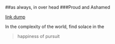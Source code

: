 ##as always, in over head
###Proud and Ashamed

[link dump](linkdump.html)

In the complexity of the world, find solace in the 
> happiness of pursuit

